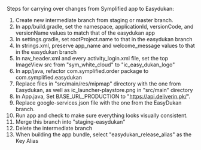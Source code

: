 Steps for carrying over changes from Symplified app to Easydukan:

1. Create new intermediate branch from staging or master branch.
2. In app/build.gradle, set the namespace, applicationId, versionCode, and versionName values to match that of the easydukan app
3. In settings.gradle, set rootProject.name to that in the easydukan branch
4. In strings.xml, preserve app_name and welcome_message values to that in the easydukan branch
5. In nav_header.xml and every activity_login.xml file, set the top ImageView src from "sym_white_cloud" to "ic_easy_dukan_logo"
6. In app/java, refactor com.symplified.order package to com.symplified.easydukan
7. Replace files in "src/main/res/mipmap" directory with the one from Easydukan, as well as ic_launcher-playstore.png in "src/main" directory
8. In App.java, Set BASE_URL_PRODUCTION to "https://api.deliverin.pk/".
9. Replace google-services.json file with the one from the EasyDukan branch.
10. Run app and check to make sure everything looks visually consistent.
11. Merge this branch into "staging-easydukan"
12. Delete the intermediate branch
13. When building the app bundle, select "easydukan_release_alias" as the Key Alias